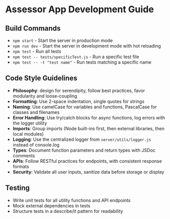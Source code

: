 # Assessor App Development Guide

## Build Commands
- `npm start` - Start the server in production mode
- `npm run dev` - Start the server in development mode with hot reloading
- `npm test` - Run all tests
- `npm test -- tests/specificTest.js` - Run a specific test file
- `npm test -- -t "test name"` - Run tests matching a specific name

## Code Style Guidelines
- **Philosophy**: design for serendipity, follow best practices, favor modularity and loose-coupling
- **Formatting**: Use 2-space indentation, single quotes for strings
- **Naming**: Use camelCase for variables and functions, PascalCase for classes and filenames
- **Error Handling**: Use try/catch blocks for async functions, log errors with the logger utility
- **Imports**: Group imports (Node built-ins first, then external libraries, then local modules)
- **Logging**: Use the centralized logger from `server/utils/logger.js` instead of console.log
- **Types**: Document function parameters and return types with JSDoc comments
- **APIs**: Follow RESTful practices for endpoints, with consistent response formats
- **Security**: Validate all user inputs, sanitize data before storage or display

## Testing
- Write unit tests for all utility functions and API endpoints
- Mock external dependencies in tests
- Structure tests in a describe/it pattern for readability